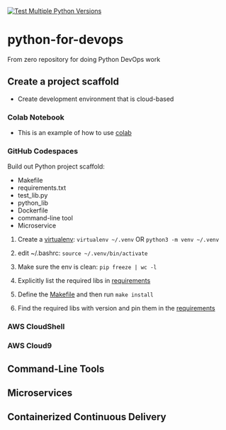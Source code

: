 [![Test Multiple Python Versions](https://github.com/zzhao2010/python-for-devops/actions/workflows/main.yml/badge.svg?branch=main)](https://github.com/zzhao2010/python-for-devops/actions/workflows/main.yml)
# python-for-devops

From zero repository for doing Python DevOps work

## Create a project scaffold

- Create development environment that is cloud-based

### Colab Notebook

- This is an example of how to use [colab](https://github.com/zzhao2010/python-for-devops/blob/main/getting_started_python.ipynb)

### GitHub Codespaces

Build out Python project scaffold:

- Makefile
- requirements.txt
- test_lib.py
- python_lib
- Dockerfile
- command-line tool
- Microservice

1. Create a [virtualenv](https://stackoverflow.com/questions/41573587/what-is-the-difference-between-venv-pyvenv-pyenv-virtualenv-virtualenvwrappe): `virtualenv ~/.venv` OR `python3 -m venv ~/.venv`

2. edit ~/.bashrc: `source ~/.venv/bin/activate`

3. Make sure the env is clean: `pip freeze | wc -l`

4. Explicitly list the required libs in [requirements](https://github.com/zzhao2010/python-for-devops/blob/main/requirements.txt)

5. Define the [Makefile](https://github.com/zzhao2010/python-for-devops/blob/main/Makefile) and then run `make install`

6. Find the required libs with version and pin them in the [requirements](https://github.com/zzhao2010/python-for-devops/blob/main/requirements.txt)

### AWS CloudShell

### AWS Cloud9

## Command-Line Tools

## Microservices

## Containerized Continuous Delivery
